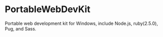 # PortableWebDevKit
Portable web development kit for Windows, include Node.js, ruby(2.5.0), Pug, and Sass.
